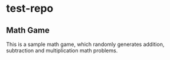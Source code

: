 # test-repo
## Math Game
This is a sample math game, which randomly generates addition, subtraction and multiplication math problems.